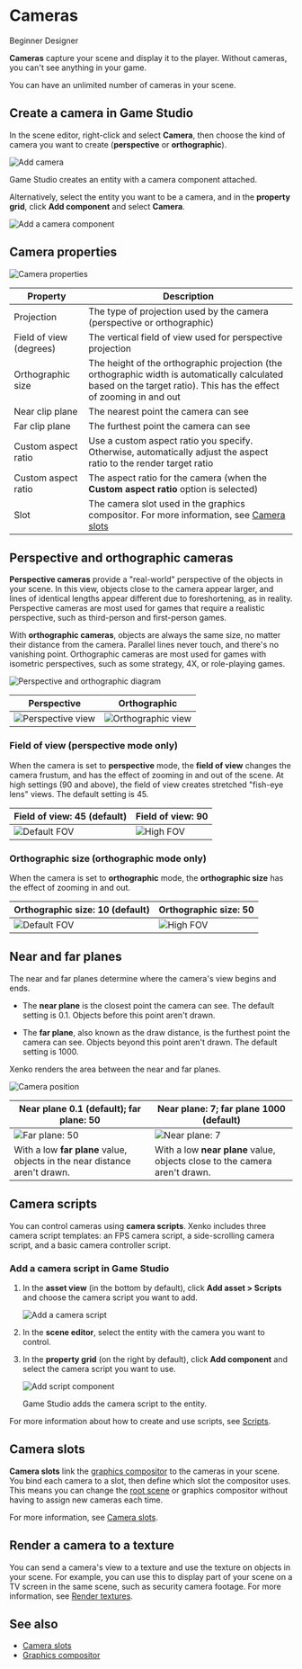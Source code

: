 # Cameras

<span class="label label-doc-level">Beginner</span>
<span class="label label-doc-audience">Designer</span>

**Cameras** capture your scene and display it to the player. Without cameras, you can't see anything in your game. 

You can have an unlimited number of cameras in your scene.

## Create a camera in Game Studio

In the scene editor, right-click and select **Camera**, then choose the kind of camera you want to create (**perspective** or **orthographic**).

![Add camera](media/add-camera.png)

Game Studio creates an entity with a camera component attached.

Alternatively, select the entity you want to be a camera, and in the **property grid**, click **Add component** and select **Camera**.

![Add a camera component](media/add-camera-component.png)

## Camera properties

![Camera properties](media/camera-properties.png)

| Property            | Description                                       
|---------------------|--------------------------------------------------
| Projection          | The type of projection used by the camera (perspective or orthographic)
| Field of view (degrees)      | The vertical field of view used for perspective projection
| Orthographic size   | The height of the orthographic projection (the orthographic width is automatically calculated based on the target ratio). This has the effect of zooming in and out
| Near clip plane     | The nearest point the camera can see
| Far clip plane      | The furthest point the camera can see
| Custom aspect ratio | Use a custom aspect ratio you specify.  Otherwise, automatically adjust the aspect ratio to the render target ratio
| Custom aspect ratio | The aspect ratio for the camera (when the **Custom aspect ratio** option is selected)
| Slot                | The camera slot used in the graphics compositor. For more information, see [Camera slots](camera-slots.md)

## Perspective and orthographic cameras

**Perspective cameras** provide a "real-world" perspective of the objects in your scene. In this view, objects close to the camera appear larger, and lines of identical lengths appear different due to foreshortening, as in reality. Perspective cameras are most used for games that require a realistic perspective, such as third-person and first-person games.

With **orthographic cameras**, objects are always the same size, no matter their distance from the camera. Parallel lines never touch, and there's no vanishing point. Orthographic cameras are most used for games with isometric perspectives, such as some strategy, 4X, or role-playing games.

![Perspective and orthographic diagram](../game-studio/media/perspective-orthographic-diagram.png)

| Perspective  | Orthographic
|--------------|------------
| ![Perspective view](media/perspective-screenshot.png)| ![Orthographic view](media/orthographic-screenshot.png)

### Field of view (perspective mode only)

When the camera is set to **perspective** mode, the **field of view** changes the camera frustum, and has the effect of zooming in and out of the scene. At high settings (90 and above), the field of view creates stretched "fish-eye lens" views. The default setting is 45.

| Field of view: 45 (default) | Field of view: 90
|-----------------------------|------------------
| ![Default FOV](media/perspective-screenshot.png)| ![High FOV](media/90-degree-fov.png)

### Orthographic size (orthographic mode only)

When the camera is set to **orthographic** mode, the **orthographic size** has the effect of zooming in and out.

| Orthographic size: 10 (default) | Orthographic size: 50
|-----------------------------|------------------
| ![Default FOV](media/orthographic-size-10.png)| ![High FOV](media/orthographic-size-50.png)

## Near and far planes

The near and far planes determine where the camera's view begins and ends.

* The **near plane** is the closest point the camera can see. The default setting is 0.1. Objects before this point aren't drawn.

* The **far plane**, also known as the draw distance, is the furthest point the camera can see. Objects beyond this point aren't drawn. The default setting is 1000.

Xenko renders the area between the near and far planes.

![Camera position](../get-started/media/camera-position.png)

| Near plane 0.1 (default); far plane: 50  | Near plane: 7; far plane 1000 (default)
|--------------------|------------------
| ![Far plane: 50](media/far-clip-50.png) | ![Near plane: 7](media/near-clip-7.png)
| With a low **far plane** value, objects in the near distance aren't drawn. | With a low **near plane** value, objects close to the camera aren't drawn.

## Camera scripts

You can control cameras using **camera scripts**. Xenko includes three camera script templates: an FPS camera script, a side-scrolling camera script, and a basic camera controller script.

### Add a camera script in Game Studio

1. In the **asset view** (in the bottom by default), click **Add asset > Scripts** and choose the camera script you want to add.

    ![Add a camera script](media/add-camera-script.png)

2. In the **scene editor**, select the entity with the camera you want to control.

3. In the **property grid** (on the right by default), click **Add component** and select the camera script you want to use.

    ![Add script component](media/add-camera-script-component.png)

    Game Studio adds the camera script to the entity.

For more information about how to create and use scripts, see [Scripts](../scripts/index.md).

## Camera slots

**Camera slots** link the [graphics compositor](index.md) to the cameras in your scene. You bind each camera to a slot, then define which slot the compositor uses. This means you can change the [root scene](../game-studio/manage-scenes.md) or graphics compositor without having to assign new cameras each time.

For more information, see [Camera slots](camera-slots.md).

## Render a camera to a texture

You can send a camera's view to a texture and use the texture on objects in your scene. For example, you can use this to display part of your scene on a TV screen in the same scene, such as security camera footage. For more information, see [Render textures](graphics-compositor/render-textures.md).

## See also

* [Camera slots](camera-slots.md)
* [Graphics compositor](graphics-compositor/index.md)
